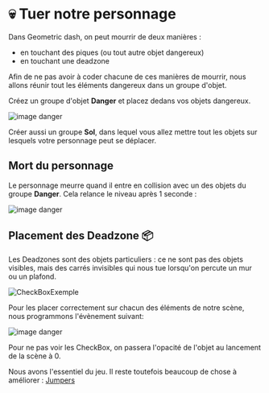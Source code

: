 # 💀 Tuer notre personnage

Dans Geometric dash, on peut mourrir de deux manières : 
 - en touchant des piques (ou tout autre objet dangereux)
 - en touchant une deadzone

Afin de ne pas avoir à coder chacune de ces manières de mourrir, nous allons réunir tout les éléments dangereux dans un groupe d'objet. 

Créez un groupe d'objet **Danger** et placez dedans vos objets dangereux.

![image danger](https://github.com/g404-code-gaming/GeometryDash_CodeGaming/blob/main/Cr%C3%A9ation-Du-Jeu/Images/3_groupe_danger.JPG)

Créer aussi un groupe **Sol**, dans lequel vous allez mettre tout les objets sur lesquels votre personnage peut se déplacer.

## Mort du personnage 

Le personnage meurre quand il entre en collision avec un des objets du groupe **Danger**. Cela relance le niveau après 1 seconde : 

![image danger](https://github.com/g404-code-gaming/GeometryDash_CodeGaming/blob/main/Cr%C3%A9ation-Du-Jeu/Images/3_mort.JPG)

## Placement des Deadzone 📦
Les Deadzones sont des objets particuliers : ce ne sont pas des objets visibles, mais des carrés invisibles qui nous tue lorsqu'on percute un mur ou un plafond. 

![CheckBoxExemple](Images/CheckBoxExemple.png)

Pour les placer correctement sur chacun des éléments de notre scène, nous programmons l'évènement suivant: 

![image danger](https://github.com/g404-code-gaming/GeometryDash_CodeGaming/blob/main/Cr%C3%A9ation-Du-Jeu/Images/3_deadzone.JPG)

Pour ne pas voir les CheckBox, on passera l'opacité de l'objet au lancement de la scène à 0.

Nous avons l'essentiel du jeu. Il reste toutefois beaucoup de chose à améliorer : [Jumpers](https://github.com/g404-code-gaming/GeometryDash_CodeGaming/blob/main/Création-Du-Jeu/04_Jumper.md)
